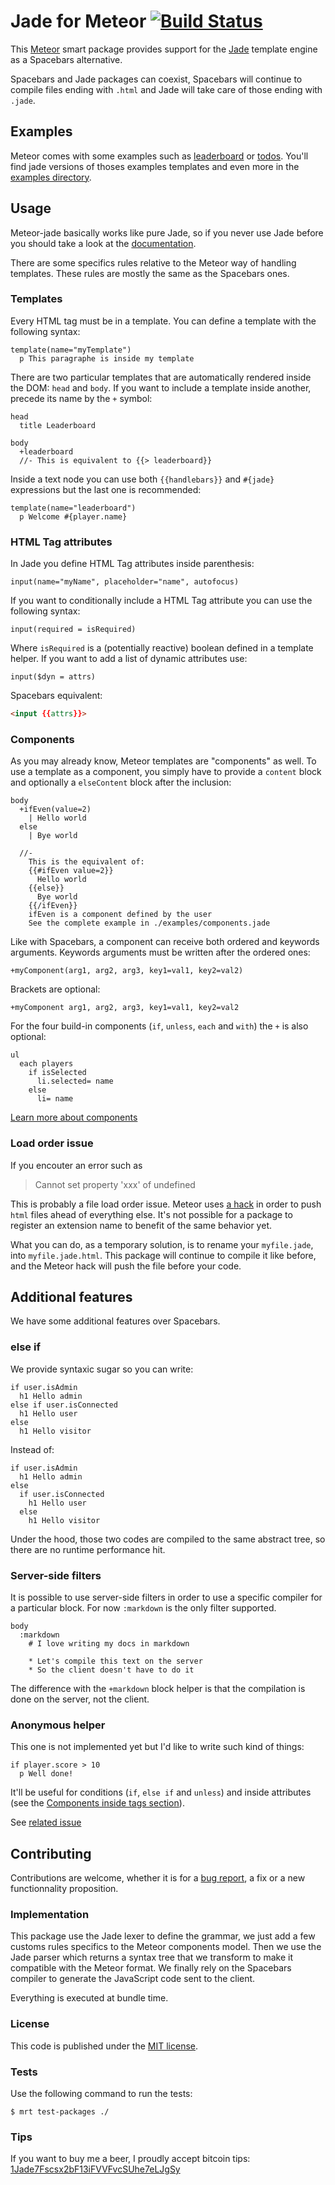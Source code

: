 # Jade for Meteor [![Build Status](https://travis-ci.org/mquandalle/meteor-jade.png?branch=master)](https://travis-ci.org/mquandalle/meteor-jade)

This [Meteor](https://www.meteor.com/) smart package provides support for
the [Jade](http://jade-lang.com/) template engine as a Spacebars alternative.

Spacebars and Jade packages can coexist, Spacebars will continue to compile files
ending with `.html` and Jade will take care of those ending with `.jade`.

## Examples

Meteor comes with some examples such as
[leaderboard](https://www.meteor.com/examples/leaderboard) or
[todos](https://www.meteor.com/examples/todos). You'll find jade versions of
thoses examples templates and even more in the [examples directory](examples/).

## Usage

Meteor-jade basically works like pure Jade, so if you never use Jade before you
should take a look at the [documentation](http://jade-lang.com/reference/).

There are some specifics rules relative to the Meteor way of handling templates.
These rules are mostly the same as the Spacebars ones.

### Templates

Every HTML tag must be in a template. You can define a template with the
following syntax:

```jade
template(name="myTemplate")
  p This paragraphe is inside my template
```

There are two particular templates that are automatically rendered inside the
DOM: `head` and `body`. If you want to include a template inside another,
precede its name by the `+` symbol:

```jade
head
  title Leaderboard

body
  +leaderboard
  //- This is equivalent to {{> leaderboard}}
```

Inside a text node you can use both `{{handlebars}}` and `#{jade}` expressions
but the last one is recommended:

```jade
template(name="leaderboard")
  p Welcome #{player.name}
```

### HTML Tag attributes

In Jade you define HTML Tag attributes inside parenthesis:

```jade
input(name="myName", placeholder="name", autofocus)
```

If you want to conditionally include a HTML Tag attribute you can use the
following syntax:

```jade
input(required = isRequired)
```

Where `isRequired` is a (potentially reactive) boolean defined in a template
helper. If you want to add a list of dynamic attributes use:

```jade
input($dyn = attrs)
```

Spacebars equivalent:

```html
<input {{attrs}}>
```

### Components

As you may already know, Meteor templates are "components" as well. To use a
template as a component, you simply have to provide a `content` block and
optionally a `elseContent` block after the inclusion:

```jade
body
  +ifEven(value=2)
    | Hello world
  else
    | Bye world

  //-
    This is the equivalent of:
    {{#ifEven value=2}}
      Hello world
    {{else}}
      Bye world
    {{/ifEven}}
    ifEven is a component defined by the user
    See the complete example in ./examples/components.jade
```

Like with Spacebars, a component can receive both ordered and keywords
arguments. Keywords arguments must be written after the ordered ones:

```
+myComponent(arg1, arg2, arg3, key1=val1, key2=val2)
```

Brackets are optional:

```
+myComponent arg1, arg2, arg3, key1=val1, key2=val2
```

For the four build-in components (`if`, `unless`, `each` and `with`) the `+`
is also optional:

```jade
ul
  each players
    if isSelected
      li.selected= name
    else
      li= name
```

[Learn more about components](https://github.com/meteor/meteor/wiki/New-Template-Engine-Preview#new-pattern-for-defining-custom-block-helpers)

### Load order issue

If you encouter an error such as

> Cannot set property 'xxx' of undefined

This is probably a file load order issue. Meteor uses
[a hack](https://github.com/meteor/meteor/blob/ae67643a3f2de0dd9fb8db7f7bd8e1c6fe2ba285/tools/files.js#L42)
in order to push `html` files ahead of everything else. It's not possible for
a package to register an extension name to benefit of the same behavior yet.

What you can do, as a temporary solution, is to rename your `myfile.jade`, into
`myfile.jade.html`. This package will continue to compile it like before, and
the Meteor hack will push the file before your code.

## Additional features

We have some additional features over Spacebars.

### else if

We provide syntaxic sugar so you can write:

```jade
if user.isAdmin
  h1 Hello admin
else if user.isConnected
  h1 Hello user
else
  h1 Hello visitor
```

Instead of:

```jade
if user.isAdmin
  h1 Hello admin
else
  if user.isConnected
    h1 Hello user
  else
    h1 Hello visitor
```

Under the hood, those two codes are compiled to the same abstract tree, so there
are no runtime performance hit.

### Server-side filters

It is possible to use server-side filters in order to use a specific compiler
for a particular block. For now `:markdown` is the only filter supported.

```jade
body
  :markdown
    # I love writing my docs in markdown

    * Let's compile this text on the server
    * So the client doesn't have to do it
```

The difference with the `+markdown` block helper is that the compilation is done
on the server, not the client.

### Anonymous helper

This one is not implemented yet but I'd like to write such kind of things:

```jade
if player.score > 10
  p Well done!
```

It'll be useful for conditions (`if`, `else if` and `unless`) and inside
attributes (see the [Components inside tags section](#components-inside-tags)).

See [related issue](https://github.com/mquandalle/meteor-jade/issues/1)

## Contributing

Contributions are welcome, whether it is for a
[bug report](https://github.com/mquandalle/meteor-jade/issues/new), a fix or a
new functionnality proposition.

### Implementation

This package use the Jade lexer to define the grammar, we just add a few customs
rules specifics to the Meteor components model. Then we use the Jade parser
which returns a syntax tree that we transform to make it compatible with the
Meteor format. We finally rely on the Spacebars compiler to generate the
JavaScript code sent to the client.

Everything is executed at bundle time.

### License

This code is published under the [MIT license](LICENSE).

### Tests

Use the following command to run the tests:

```
$ mrt test-packages ./
```

### Tips

If you want to buy me a beer, I proudly accept bitcoin tips:
[1Jade7Fscsx2bF13iFVVFvcSUhe7eLJgSy](https://blockchain.info/address/1Jade7Fscsx2bF13iFVVFvcSUhe7eLJgSy)

